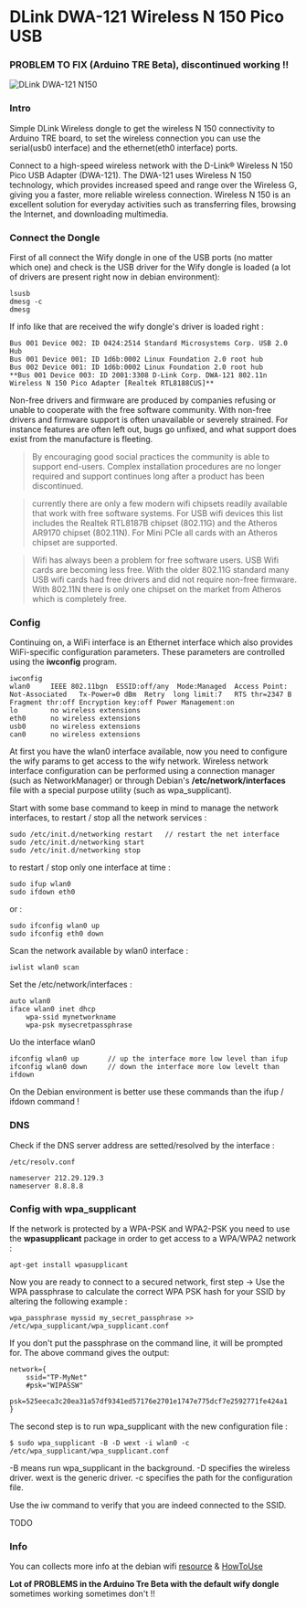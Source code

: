 DLink DWA-121 Wireless N 150 Pico USB
=====================================

### PROBLEM TO FIX (Arduino TRE Beta), discontinued working !! 

![DLink DWA-121 N150][3]

### Intro 

Simple DLink Wireless dongle to get the wireless N 150 connectivity to Arduino TRE board, to set the wireless connection you can use the
serial(usb0 interface) and the ethernet(eth0 interface) ports. 

Connect to a high-speed wireless network with the D-Link® Wireless N 150 Pico USB Adapter (DWA-121). The DWA-121 uses Wireless N 150 technology,
which provides increased speed and range over the Wireless G, giving you a faster, more reliable wireless connection. Wireless N 150 is an excellent
solution for everyday activities such as transferring files, browsing the Internet, and downloading multimedia.

### Connect the Dongle 

First of all connect the Wify dongle in one of the USB ports (no matter which one) and check is the USB driver for the Wify dongle is loaded (a lot of drivers are present right now in debian environment):

    lsusb
    dmesg -c 
    dmesg
  
If info like that are received the wify dongle's driver is loaded right : 

    Bus 001 Device 002: ID 0424:2514 Standard Microsystems Corp. USB 2.0 Hub
    Bus 001 Device 001: ID 1d6b:0002 Linux Foundation 2.0 root hub
    Bus 002 Device 001: ID 1d6b:0002 Linux Foundation 2.0 root hub
    **Bus 001 Device 003: ID 2001:3308 D-Link Corp. DWA-121 802.11n Wireless N 150 Pico Adapter [Realtek RTL8188CUS]**
  
Non-free drivers and firmware are produced by companies refusing or unable to cooperate with the free software community. With non-free drivers and firmware support is often unavailable or severely strained. For instance features are often left out, bugs go unfixed, and what support does exist from the manufacture is fleeting.

> By encouraging good social practices the community is able to support end-users. Complex installation procedures are no longer required and support continues long after a product has been discontinued.

> currently there are only a few modern wifi chipsets readily available that work with free software systems. For USB wifi devices this list includes the Realtek RTL8187B chipset (802.11G) and the Atheros AR9170 chipset (802.11N). For Mini PCIe all cards with an Atheros chipset are supported.

> Wifi has always been a problem for free software users. USB Wifi cards are becoming less free. With the older 802.11G standard many USB wifi cards had free drivers and did not require non-free firmware. With 802.11N there is only one chipset on the market from Atheros which is completely free.

### Config

Continuing on, a WiFi interface is an Ethernet interface which also provides WiFi-specific configuration parameters. These parameters are controlled using the **iwconfig** program.

    iwconfig 
    wlan0     IEEE 802.11bgn  ESSID:off/any  Mode:Managed  Access Point: Not-Associated   Tx-Power=0 dBm  Retry  long limit:7   RTS thr=2347 B   Fragment thr:off Encryption key:off Power Management:on
    lo        no wireless extensions
    eth0      no wireless extensions
    usb0      no wireless extensions
    can0      no wireless extensions
  
  
At first you have the wlan0 interface available, now you need to configure the wify params to get access to the wify network. Wireless network interface configuration can be performed using a connection manager (such as NetworkManager) or through Debian's **/etc/network/interfaces** file with a special purpose utility (such as wpa_supplicant). 

Start with some base command to keep in mind to manage the network interfaces, to restart / stop all the network 
services : 

    sudo /etc/init.d/networking restart   // restart the net interface
    sudo /etc/init.d/networking start
    sudo /etc/init.d/networking stop
    
to restart / stop only one interface at time : 

    sudo ifup wlan0 
    sudo ifdown eth0 
    
or : 

    sudo ifconfig wlan0 up 
    sudo ifconfig eth0 down 
    
Scan the network available by wlan0 interface : 

    iwlist wlan0 scan  
    
Set the /etc/network/interfaces : 

    auto wlan0
    iface wlan0 inet dhcp
        wpa-ssid mynetworkname
        wpa-psk mysecretpassphrase
    
Uo the interface wlan0 

    ifconfig wlan0 up       // up the interface more low level than ifup 
    ifconfig wlan0 down     // down the interface more low levelt than ifdown 
    
On the Debian environment is better use these commands than the ifup / ifdown command ! 

### DNS
Check if the DNS server address are setted/resolved by the interface : 

    /etc/resolv.conf
    
    nameserver 212.29.129.3
    nameserver 8.8.8.8
    
### Config with wpa_supplicant
If the network is protected by a WPA-PSK and WPA2-PSK you need to use the **wpasupplicant** package in order to get access to a WPA/WPA2 network : 

    apt-get install wpasupplicant 
    
Now you are ready to connect to a secured network, first step ->  Use the WPA passphrase to calculate the correct WPA PSK hash for your SSID by altering the following example : 

    wpa_passphrase myssid my_secret_passphrase >> /etc/wpa_supplicant/wpa_supplicant.conf
    
If you don't put the passphrase on the command line, it will be prompted for. The above command gives the output:
    
    network={
	    ssid="TP-MyNet"
	    #psk="WIPASSW"
	    psk=525eeca3c20ea31a57df9341ed57176e2701e1747e775dcf7e2592771fe424a1
    }

The second step is to run wpa_supplicant with the new configuration file : 

    $ sudo wpa_supplicant -B -D wext -i wlan0 -c /etc/wpa_supplicant/wpa_supplicant.conf
    
-B means run wpa_supplicant in the background.
-D specifies the wireless driver. wext is the generic driver.
-c specifies the path for the configuration file.

Use the iw command to verify that you are indeed connected to the SSID.

TODO

  



### Info

You can collects more info at the debian wifi [resource][1] & [HowToUse][2]

**Lot of PROBLEMS in the Arduino Tre Beta with the default wify dongle** sometimes working sometimes don't !! 

[1]: https://wiki.debian.org/WiFi
[2]: https://wiki.debian.org/WiFi/HowToUse
[3]: http://www.dlink.com/-/media/Images/Products/DWA/121/DWA%20121%20Left.png
